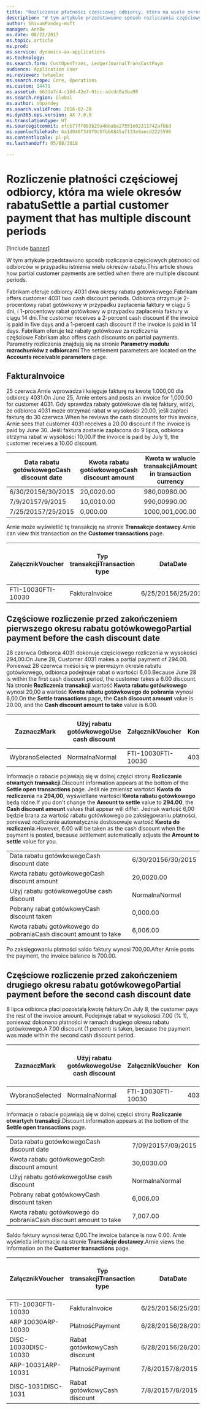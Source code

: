 ```yaml
---
title: "Rozliczenie płatności częściowej odbiorcy, która ma wiele okresów rabatu"
description: "W tym artykule przedstawiono sposób rozliczania częściowych płatności od odbiorców w przypadku istnienia wielu okresów rabatu."
author: ShivamPandey-msft
manager: AnnBe
ms.date: 08/22/2017
ms.topic: article
ms.prod: 
ms.service: dynamics-ax-applications
ms.technology: 
ms.search.form: CustOpenTrans, LedgerJournalTransCustPaym
audience: Application User
ms.reviewer: twheeloc
ms.search.scope: Core, Operations
ms.custom: 14471
ms.assetid: b633a7c4-c18d-42e7-91cc-adcdc8a3ba98
ms.search.region: Global
ms.author: shpandey
ms.search.validFrom: 2016-02-28
ms.dyn365.ops.version: AX 7.0.0
ms.translationtype: HT
ms.sourcegitcommit: efcb77ff883b29a4bbaba27551e02311742afbbd
ms.openlocfilehash: 6a1d946f349f0c8fbb6845a7133e9aecd2225596
ms.contentlocale: pl-pl
ms.lasthandoff: 05/08/2018

---
```


# <a name="settle-a-partial-customer-payment-that-has-multiple-discount-periods"></a><span data-ttu-id="6c506-103">Rozliczenie płatności częściowej odbiorcy, która ma wiele okresów rabatu</span><span class="sxs-lookup"><span data-stu-id="6c506-103">Settle a partial customer payment that has multiple discount periods</span></span>

[!include [banner](../includes/banner.md)]

<span data-ttu-id="6c506-104">W tym artykule przedstawiono sposób rozliczania częściowych płatności od odbiorców w przypadku istnienia wielu okresów rabatu.</span><span class="sxs-lookup"><span data-stu-id="6c506-104">This article shows how partial customer payments are settled when there are multiple discount periods.</span></span>

<span data-ttu-id="6c506-105">Fabrikam oferuje odbiorcy 4031 dwa okresy rabatu gotówkowego.</span><span class="sxs-lookup"><span data-stu-id="6c506-105">Fabrikam offers customer 4031 two cash discount periods.</span></span> <span data-ttu-id="6c506-106">Odbiorca otrzymuje 2-procentowy rabat gotówkowy w przypadku zapłacenia faktury w ciągu 5 dni, i 1-procentowy rabat gotówkowy w przypadku zapłacenia faktury w ciągu 14 dni.</span><span class="sxs-lookup"><span data-stu-id="6c506-106">The customer receives a 2-percent cash discount if the invoice is paid in five days and a 1-percent cash discount if the invoice is paid in 14 days.</span></span> <span data-ttu-id="6c506-107">Fabrikam oferuje też rabaty gotówkowe za rozliczenia częściowe.</span><span class="sxs-lookup"><span data-stu-id="6c506-107">Fabrikam also offers cash discounts on partial payments.</span></span> <span data-ttu-id="6c506-108">Parametry rozliczenia znajdują się na stronie **Parametry modułu rozrachunków z odbiorcami**.</span><span class="sxs-lookup"><span data-stu-id="6c506-108">The settlement parameters are located on the **Accounts receivable parameters** page.</span></span>

## <a name="invoice"></a><span data-ttu-id="6c506-109">Faktura</span><span class="sxs-lookup"><span data-stu-id="6c506-109">Invoice</span></span>
<span data-ttu-id="6c506-110">25 czerwca Arnie wprowadza i księguje fakturę na kwotę 1.000,00 dla odbiorcy 4031.</span><span class="sxs-lookup"><span data-stu-id="6c506-110">On June 25, Arnie enters and posts an invoice for 1,000.00 for customer 4031.</span></span> <span data-ttu-id="6c506-111">Gdy sprawdza rabaty gotówkowe dla tej faktury, widzi, że odbiorca 4031 może otrzymać rabat w wysokości 20,00, jeśli zapłaci fakturę do 30 czerwca.</span><span class="sxs-lookup"><span data-stu-id="6c506-111">When he reviews the cash discounts for this invoice, Arnie sees that customer 4031 receives a 20.00 discount if the invoice is paid by June 30.</span></span> <span data-ttu-id="6c506-112">Jeśli faktura zostanie zapłacona do 9 lipca, odbiorca otrzyma rabat w wysokości 10,00.</span><span class="sxs-lookup"><span data-stu-id="6c506-112">If the invoice is paid by July 9, the customer receives a 10.00 discount.</span></span>

| <span data-ttu-id="6c506-113">Data rabatu gotówkowego</span><span class="sxs-lookup"><span data-stu-id="6c506-113">Cash discount date</span></span> | <span data-ttu-id="6c506-114">Kwota rabatu gotówkowego</span><span class="sxs-lookup"><span data-stu-id="6c506-114">Cash discount amount</span></span> | <span data-ttu-id="6c506-115">Kwota w walucie transakcji</span><span class="sxs-lookup"><span data-stu-id="6c506-115">Amount in transaction currency</span></span> |
|--------------------|----------------------|--------------------------------|
| <span data-ttu-id="6c506-116">6/30/2015</span><span class="sxs-lookup"><span data-stu-id="6c506-116">6/30/2015</span></span>          | <span data-ttu-id="6c506-117">20,00</span><span class="sxs-lookup"><span data-stu-id="6c506-117">20.00</span></span>                | <span data-ttu-id="6c506-118">980,00</span><span class="sxs-lookup"><span data-stu-id="6c506-118">980.00</span></span>                         |
| <span data-ttu-id="6c506-119">7/9/2015</span><span class="sxs-lookup"><span data-stu-id="6c506-119">7/9/2015</span></span>           | <span data-ttu-id="6c506-120">10,00</span><span class="sxs-lookup"><span data-stu-id="6c506-120">10.00</span></span>                | <span data-ttu-id="6c506-121">990,00</span><span class="sxs-lookup"><span data-stu-id="6c506-121">990.00</span></span>                         |
| <span data-ttu-id="6c506-122">7/25/2015</span><span class="sxs-lookup"><span data-stu-id="6c506-122">7/25/2015</span></span>          | <span data-ttu-id="6c506-123">0,00</span><span class="sxs-lookup"><span data-stu-id="6c506-123">0.00</span></span>                 | <span data-ttu-id="6c506-124">1000,00</span><span class="sxs-lookup"><span data-stu-id="6c506-124">1,000.00</span></span>                       |

<span data-ttu-id="6c506-125">Arnie może wyświetlić tę transakcję na stronie **Transakcje dostawcy**.</span><span class="sxs-lookup"><span data-stu-id="6c506-125">Arnie can view this transaction on the **Customer transactions** page.</span></span>

| <span data-ttu-id="6c506-126">Załącznik</span><span class="sxs-lookup"><span data-stu-id="6c506-126">Voucher</span></span>   | <span data-ttu-id="6c506-127">Typ transakcji</span><span class="sxs-lookup"><span data-stu-id="6c506-127">Transaction type</span></span> | <span data-ttu-id="6c506-128">Data</span><span class="sxs-lookup"><span data-stu-id="6c506-128">Date</span></span>      | <span data-ttu-id="6c506-129">Faktura</span><span class="sxs-lookup"><span data-stu-id="6c506-129">Invoice</span></span> | <span data-ttu-id="6c506-130">Kwota debetu w walucie transakcji</span><span class="sxs-lookup"><span data-stu-id="6c506-130">Amount in transaction currency debit</span></span> | <span data-ttu-id="6c506-131">Kwota kredytu w walucie transakcji</span><span class="sxs-lookup"><span data-stu-id="6c506-131">Amount in transaction currency credit</span></span> | <span data-ttu-id="6c506-132">Saldo</span><span class="sxs-lookup"><span data-stu-id="6c506-132">Balance</span></span>  | <span data-ttu-id="6c506-133">Waluta</span><span class="sxs-lookup"><span data-stu-id="6c506-133">Currency</span></span> |
|-----------|------------------|-----------|---------|--------------------------------------|---------------------------------------|----------|----------|
| <span data-ttu-id="6c506-134">FTI-10030</span><span class="sxs-lookup"><span data-stu-id="6c506-134">FTI-10030</span></span> | <span data-ttu-id="6c506-135">Faktura</span><span class="sxs-lookup"><span data-stu-id="6c506-135">Invoice</span></span>          | <span data-ttu-id="6c506-136">6/25/2015</span><span class="sxs-lookup"><span data-stu-id="6c506-136">6/25/2015</span></span> | <span data-ttu-id="6c506-137">10030</span><span class="sxs-lookup"><span data-stu-id="6c506-137">10030</span></span>   | <span data-ttu-id="6c506-138">1000,00</span><span class="sxs-lookup"><span data-stu-id="6c506-138">1,000.00</span></span>                             |                                       | <span data-ttu-id="6c506-139">1000,00</span><span class="sxs-lookup"><span data-stu-id="6c506-139">1,000.00</span></span> | <span data-ttu-id="6c506-140">USD</span><span class="sxs-lookup"><span data-stu-id="6c506-140">USD</span></span>      |

## <a name="partial-payment-before-the-cash-discount-date"></a><span data-ttu-id="6c506-141">Częściowe rozliczenie przed zakończeniem pierwszego okresu rabatu gotówkowego</span><span class="sxs-lookup"><span data-stu-id="6c506-141">Partial payment before the cash discount date</span></span>
<span data-ttu-id="6c506-142">28 czerwca Odbiorca 4031 dokonuje częściowego rozliczenia w wysokości 294,00.</span><span class="sxs-lookup"><span data-stu-id="6c506-142">On June 28, Customer 4031 makes a partial payment of 294.00.</span></span> <span data-ttu-id="6c506-143">Ponieważ 28 czerwca mieści się w pierwszym okresie rabatu gotówkowego, odbiorca podejmuje rabat o wartości 6,00.</span><span class="sxs-lookup"><span data-stu-id="6c506-143">Because June 28 is within the first cash discount period, the customer takes a 6.00 discount.</span></span> <span data-ttu-id="6c506-144">Na stronie **Rozliczenia transakcji** wartość **Kwota rabatu gotówkowego** wynosi 20,00 a wartość **Kwota rabatu gotówkowego do pobrania** wynosi 6,00.</span><span class="sxs-lookup"><span data-stu-id="6c506-144">On the **Settle transactions** page, the **Cash discount amount** value is 20.00, and the **Cash discount amount to take** value is 6.00.</span></span>

| <span data-ttu-id="6c506-145">Zaznacz</span><span class="sxs-lookup"><span data-stu-id="6c506-145">Mark</span></span>     | <span data-ttu-id="6c506-146">Użyj rabatu gotówkowego</span><span class="sxs-lookup"><span data-stu-id="6c506-146">Use cash discount</span></span> | <span data-ttu-id="6c506-147">Załącznik</span><span class="sxs-lookup"><span data-stu-id="6c506-147">Voucher</span></span>   | <span data-ttu-id="6c506-148">Konto</span><span class="sxs-lookup"><span data-stu-id="6c506-148">Account</span></span> | <span data-ttu-id="6c506-149">Data</span><span class="sxs-lookup"><span data-stu-id="6c506-149">Date</span></span>      | <span data-ttu-id="6c506-150">Data wymagalności</span><span class="sxs-lookup"><span data-stu-id="6c506-150">Due date</span></span>  | <span data-ttu-id="6c506-151">Faktura</span><span class="sxs-lookup"><span data-stu-id="6c506-151">Invoice</span></span> | <span data-ttu-id="6c506-152">Kwota w walucie transakcji</span><span class="sxs-lookup"><span data-stu-id="6c506-152">Amount in transaction currency</span></span> | <span data-ttu-id="6c506-153">Waluta</span><span class="sxs-lookup"><span data-stu-id="6c506-153">Currency</span></span> | <span data-ttu-id="6c506-154">Kwota do rozliczenia</span><span class="sxs-lookup"><span data-stu-id="6c506-154">Amount to settle</span></span> |
|----------|-------------------|-----------|---------|-----------|-----------|---------|--------------------------------|----------|------------------|
| <span data-ttu-id="6c506-155">Wybrano</span><span class="sxs-lookup"><span data-stu-id="6c506-155">Selected</span></span> | <span data-ttu-id="6c506-156">Normalna</span><span class="sxs-lookup"><span data-stu-id="6c506-156">Normal</span></span>            | <span data-ttu-id="6c506-157">FTI-10030</span><span class="sxs-lookup"><span data-stu-id="6c506-157">FTI-10030</span></span> | <span data-ttu-id="6c506-158">4031</span><span class="sxs-lookup"><span data-stu-id="6c506-158">4031</span></span>    | <span data-ttu-id="6c506-159">6/25/2015</span><span class="sxs-lookup"><span data-stu-id="6c506-159">6/25/2015</span></span> | <span data-ttu-id="6c506-160">7/25/2015</span><span class="sxs-lookup"><span data-stu-id="6c506-160">7/25/2015</span></span> | <span data-ttu-id="6c506-161">10030</span><span class="sxs-lookup"><span data-stu-id="6c506-161">10030</span></span>   | <span data-ttu-id="6c506-162">1000,00</span><span class="sxs-lookup"><span data-stu-id="6c506-162">1,000.00</span></span>                       | <span data-ttu-id="6c506-163">USD</span><span class="sxs-lookup"><span data-stu-id="6c506-163">USD</span></span>      | <span data-ttu-id="6c506-164">294,00</span><span class="sxs-lookup"><span data-stu-id="6c506-164">294.00</span></span>           |

<span data-ttu-id="6c506-165">Informacje o rabacie pojawiają się w dolnej części strony **Rozliczanie otwartych transakcji**.</span><span class="sxs-lookup"><span data-stu-id="6c506-165">Discount information appears at the bottom of the **Settle open transactions** page.</span></span> <span data-ttu-id="6c506-166">Jeśli nie zmienisz wartości **Kwota do rozliczenia** na **294,00**, wyświetlane wartości **Kwota rabatu gotówkowego** będą różne.</span><span class="sxs-lookup"><span data-stu-id="6c506-166">If you don't change the **Amount to settle** value to **294.00**, the **Cash discount amount** values that appear will differ.</span></span> <span data-ttu-id="6c506-167">Jednak wartość 6,00 będzie brana za wartość rabatu gotówkowego po zaksięgowaniu płatności, ponieważ rozliczenie automatycznie dostosowuje wartość **Kwota do rozliczenia**.</span><span class="sxs-lookup"><span data-stu-id="6c506-167">However, 6.00 will be taken as the cash discount when the payment is posted, because settlement automatically adjusts the **Amount to settle** value for you.</span></span>

|                              |           |
|------------------------------|-----------|
| <span data-ttu-id="6c506-168">Data rabatu gotówkowego</span><span class="sxs-lookup"><span data-stu-id="6c506-168">Cash discount date</span></span>           | <span data-ttu-id="6c506-169">6/30/2015</span><span class="sxs-lookup"><span data-stu-id="6c506-169">6/30/2015</span></span> |
| <span data-ttu-id="6c506-170">Kwota rabatu gotówkowego</span><span class="sxs-lookup"><span data-stu-id="6c506-170">Cash discount amount</span></span>         | <span data-ttu-id="6c506-171">20,00</span><span class="sxs-lookup"><span data-stu-id="6c506-171">20.00</span></span>     |
| <span data-ttu-id="6c506-172">Użyj rabatu gotówkowego</span><span class="sxs-lookup"><span data-stu-id="6c506-172">Use cash discount</span></span>            | <span data-ttu-id="6c506-173">Normalna</span><span class="sxs-lookup"><span data-stu-id="6c506-173">Normal</span></span>    |
| <span data-ttu-id="6c506-174">Pobrany rabat gotówkowy</span><span class="sxs-lookup"><span data-stu-id="6c506-174">Cash discount taken</span></span>          | <span data-ttu-id="6c506-175">0,00</span><span class="sxs-lookup"><span data-stu-id="6c506-175">0.00</span></span>      |
| <span data-ttu-id="6c506-176">Kwota rabatu gotówkowego do pobrania</span><span class="sxs-lookup"><span data-stu-id="6c506-176">Cash discount amount to take</span></span> | <span data-ttu-id="6c506-177">6,00</span><span class="sxs-lookup"><span data-stu-id="6c506-177">6.00</span></span>      |

<span data-ttu-id="6c506-178">Po zaksięgowaniu płatności saldo faktury wynosi 700,00.</span><span class="sxs-lookup"><span data-stu-id="6c506-178">After Arnie posts the payment, the invoice balance is 700.00.</span></span>

## <a name="partial-payment-before-the-second-cash-discount-date"></a><span data-ttu-id="6c506-179">Częściowe rozliczenie przed zakończeniem drugiego okresu rabatu gotówkowego</span><span class="sxs-lookup"><span data-stu-id="6c506-179">Partial payment before the second cash discount date</span></span>
<span data-ttu-id="6c506-180">8 lipca odbiorca płaci pozostałą kwotę faktury.</span><span class="sxs-lookup"><span data-stu-id="6c506-180">On July 8, the customer pays the rest of the invoice amount.</span></span> <span data-ttu-id="6c506-181">Podejmuje rabat w wysokości 7.00 (% 1), ponieważ dokonano płatności w ramach drugiego okresu rabatu gotówkowego.</span><span class="sxs-lookup"><span data-stu-id="6c506-181">A 7.00 discount (1 percent) is taken, because the payment was made within the second cash discount period.</span></span>

| <span data-ttu-id="6c506-182">Zaznacz</span><span class="sxs-lookup"><span data-stu-id="6c506-182">Mark</span></span>     | <span data-ttu-id="6c506-183">Użyj rabatu gotówkowego</span><span class="sxs-lookup"><span data-stu-id="6c506-183">Use cash discount</span></span> | <span data-ttu-id="6c506-184">Załącznik</span><span class="sxs-lookup"><span data-stu-id="6c506-184">Voucher</span></span>   | <span data-ttu-id="6c506-185">Konto</span><span class="sxs-lookup"><span data-stu-id="6c506-185">Account</span></span> | <span data-ttu-id="6c506-186">Data</span><span class="sxs-lookup"><span data-stu-id="6c506-186">Date</span></span>      | <span data-ttu-id="6c506-187">Data wymagalności</span><span class="sxs-lookup"><span data-stu-id="6c506-187">Due date</span></span>  | <span data-ttu-id="6c506-188">Faktura</span><span class="sxs-lookup"><span data-stu-id="6c506-188">Invoice</span></span> | <span data-ttu-id="6c506-189">Kwota debetu w walucie transakcji</span><span class="sxs-lookup"><span data-stu-id="6c506-189">Amount in transaction currency debit</span></span> | <span data-ttu-id="6c506-190">Kwota kredytu w walucie transakcji</span><span class="sxs-lookup"><span data-stu-id="6c506-190">Amount in transaction currency credit</span></span> | <span data-ttu-id="6c506-191">Waluta</span><span class="sxs-lookup"><span data-stu-id="6c506-191">Currency</span></span> | <span data-ttu-id="6c506-192">Kwota do rozliczenia</span><span class="sxs-lookup"><span data-stu-id="6c506-192">Amount to settle</span></span> |
|----------|-------------------|-----------|---------|-----------|-----------|---------|--------------------------------------|---------------------------------------|----------|------------------|
| <span data-ttu-id="6c506-193">Wybrano</span><span class="sxs-lookup"><span data-stu-id="6c506-193">Selected</span></span> | <span data-ttu-id="6c506-194">Normalna</span><span class="sxs-lookup"><span data-stu-id="6c506-194">Normal</span></span>            | <span data-ttu-id="6c506-195">FTI-10030</span><span class="sxs-lookup"><span data-stu-id="6c506-195">FTI-10030</span></span> | <span data-ttu-id="6c506-196">4031</span><span class="sxs-lookup"><span data-stu-id="6c506-196">4031</span></span>    | <span data-ttu-id="6c506-197">6/25/2015</span><span class="sxs-lookup"><span data-stu-id="6c506-197">6/25/2015</span></span> | <span data-ttu-id="6c506-198">7/25/2015</span><span class="sxs-lookup"><span data-stu-id="6c506-198">7/25/2015</span></span> | <span data-ttu-id="6c506-199">10030</span><span class="sxs-lookup"><span data-stu-id="6c506-199">10030</span></span>   | <span data-ttu-id="6c506-200">700,00</span><span class="sxs-lookup"><span data-stu-id="6c506-200">700.00</span></span>                               |                                       | <span data-ttu-id="6c506-201">USD</span><span class="sxs-lookup"><span data-stu-id="6c506-201">USD</span></span>      | <span data-ttu-id="6c506-202">693,00</span><span class="sxs-lookup"><span data-stu-id="6c506-202">693.00</span></span>           |

<span data-ttu-id="6c506-203">Informacje o rabacie pojawiają się w dolnej części strony **Rozliczanie otwartych transakcji**.</span><span class="sxs-lookup"><span data-stu-id="6c506-203">Discount information appears at the bottom of the **Settle open transactions** page.</span></span>

|                              |           |
|------------------------------|-----------|
| <span data-ttu-id="6c506-204">Data rabatu gotówkowego</span><span class="sxs-lookup"><span data-stu-id="6c506-204">Cash discount date</span></span>           | <span data-ttu-id="6c506-205">7/09/2015</span><span class="sxs-lookup"><span data-stu-id="6c506-205">7/09/2015</span></span> |
| <span data-ttu-id="6c506-206">Kwota rabatu gotówkowego</span><span class="sxs-lookup"><span data-stu-id="6c506-206">Cash discount amount</span></span>         | <span data-ttu-id="6c506-207">30,00</span><span class="sxs-lookup"><span data-stu-id="6c506-207">30.00</span></span>     |
| <span data-ttu-id="6c506-208">Użyj rabatu gotówkowego</span><span class="sxs-lookup"><span data-stu-id="6c506-208">Use cash discount</span></span>            | <span data-ttu-id="6c506-209">Normalna</span><span class="sxs-lookup"><span data-stu-id="6c506-209">Normal</span></span>    |
| <span data-ttu-id="6c506-210">Pobrany rabat gotówkowy</span><span class="sxs-lookup"><span data-stu-id="6c506-210">Cash discount taken</span></span>          | <span data-ttu-id="6c506-211">6,00</span><span class="sxs-lookup"><span data-stu-id="6c506-211">6.00</span></span>      |
| <span data-ttu-id="6c506-212">Kwota rabatu gotówkowego do pobrania</span><span class="sxs-lookup"><span data-stu-id="6c506-212">Cash discount amount to take</span></span> | <span data-ttu-id="6c506-213">7,00</span><span class="sxs-lookup"><span data-stu-id="6c506-213">7.00</span></span>      |

<span data-ttu-id="6c506-214">Saldo faktury wynosi teraz 0,00.</span><span class="sxs-lookup"><span data-stu-id="6c506-214">The invoice balance is now 0.00.</span></span> <span data-ttu-id="6c506-215">Arnie wyświetla informacje na stronie **Transakcje dostawcy**.</span><span class="sxs-lookup"><span data-stu-id="6c506-215">Arnie views the information on the **Customer transactions** page.</span></span>

| <span data-ttu-id="6c506-216">Załącznik</span><span class="sxs-lookup"><span data-stu-id="6c506-216">Voucher</span></span>    | <span data-ttu-id="6c506-217">Typ transakcji</span><span class="sxs-lookup"><span data-stu-id="6c506-217">Transaction type</span></span> | <span data-ttu-id="6c506-218">Data</span><span class="sxs-lookup"><span data-stu-id="6c506-218">Date</span></span>      | <span data-ttu-id="6c506-219">Faktura</span><span class="sxs-lookup"><span data-stu-id="6c506-219">Invoice</span></span> | <span data-ttu-id="6c506-220">Kwota debetu w walucie transakcji</span><span class="sxs-lookup"><span data-stu-id="6c506-220">Amount in transaction currency debit</span></span> | <span data-ttu-id="6c506-221">Kwota kredytu w walucie transakcji</span><span class="sxs-lookup"><span data-stu-id="6c506-221">Amount in transaction currency credit</span></span> | <span data-ttu-id="6c506-222">Saldo</span><span class="sxs-lookup"><span data-stu-id="6c506-222">Balance</span></span> | <span data-ttu-id="6c506-223">Waluta</span><span class="sxs-lookup"><span data-stu-id="6c506-223">Currency</span></span> |
|------------|------------------|-----------|---------|--------------------------------------|---------------------------------------|---------|----------|
| <span data-ttu-id="6c506-224">FTI-10030</span><span class="sxs-lookup"><span data-stu-id="6c506-224">FTI-10030</span></span>  | <span data-ttu-id="6c506-225">Faktura</span><span class="sxs-lookup"><span data-stu-id="6c506-225">Invoice</span></span>          | <span data-ttu-id="6c506-226">6/25/2015</span><span class="sxs-lookup"><span data-stu-id="6c506-226">6/25/2015</span></span> | <span data-ttu-id="6c506-227">10030</span><span class="sxs-lookup"><span data-stu-id="6c506-227">10030</span></span>   | <span data-ttu-id="6c506-228">1000,00</span><span class="sxs-lookup"><span data-stu-id="6c506-228">1,000.00</span></span>                             |                                       | <span data-ttu-id="6c506-229">0,00</span><span class="sxs-lookup"><span data-stu-id="6c506-229">0.00</span></span>    | <span data-ttu-id="6c506-230">USD</span><span class="sxs-lookup"><span data-stu-id="6c506-230">USD</span></span>      |
| <span data-ttu-id="6c506-231">ARP 10030</span><span class="sxs-lookup"><span data-stu-id="6c506-231">ARP-10030</span></span>  |  <span data-ttu-id="6c506-232">Płatność</span><span class="sxs-lookup"><span data-stu-id="6c506-232">Payment</span></span>         | <span data-ttu-id="6c506-233">6/28/2015</span><span class="sxs-lookup"><span data-stu-id="6c506-233">6/28/2015</span></span> |         |                                      | <span data-ttu-id="6c506-234">294,00</span><span class="sxs-lookup"><span data-stu-id="6c506-234">294.00</span></span>                                | <span data-ttu-id="6c506-235">0,00</span><span class="sxs-lookup"><span data-stu-id="6c506-235">0.00</span></span>    | <span data-ttu-id="6c506-236">USD</span><span class="sxs-lookup"><span data-stu-id="6c506-236">USD</span></span>      |
| <span data-ttu-id="6c506-237">DISC-10030</span><span class="sxs-lookup"><span data-stu-id="6c506-237">DISC-10030</span></span> |  <span data-ttu-id="6c506-238">Rabat gotówkowy</span><span class="sxs-lookup"><span data-stu-id="6c506-238">Cash discount</span></span>   | <span data-ttu-id="6c506-239">6/28/2015</span><span class="sxs-lookup"><span data-stu-id="6c506-239">6/28/2015</span></span> |         |                                      | <span data-ttu-id="6c506-240">6,00</span><span class="sxs-lookup"><span data-stu-id="6c506-240">6.00</span></span>                                  | <span data-ttu-id="6c506-241">0,00</span><span class="sxs-lookup"><span data-stu-id="6c506-241">0.00</span></span>    | <span data-ttu-id="6c506-242">USD</span><span class="sxs-lookup"><span data-stu-id="6c506-242">USD</span></span>      |
| <span data-ttu-id="6c506-243">ARP-10031</span><span class="sxs-lookup"><span data-stu-id="6c506-243">ARP-10031</span></span>  |  <span data-ttu-id="6c506-244">Płatność</span><span class="sxs-lookup"><span data-stu-id="6c506-244">Payment</span></span>         | <span data-ttu-id="6c506-245">7/8/2015</span><span class="sxs-lookup"><span data-stu-id="6c506-245">7/8/2015</span></span>  |         |                                      | <span data-ttu-id="6c506-246">693,00</span><span class="sxs-lookup"><span data-stu-id="6c506-246">693.00</span></span>                                | <span data-ttu-id="6c506-247">0,00</span><span class="sxs-lookup"><span data-stu-id="6c506-247">0.00</span></span>    | <span data-ttu-id="6c506-248">USD</span><span class="sxs-lookup"><span data-stu-id="6c506-248">USD</span></span>      |
| <span data-ttu-id="6c506-249">DISC-1031</span><span class="sxs-lookup"><span data-stu-id="6c506-249">DISC-1031</span></span>  |  <span data-ttu-id="6c506-250">Rabat gotówkowy</span><span class="sxs-lookup"><span data-stu-id="6c506-250">Cash discount</span></span>   | <span data-ttu-id="6c506-251">7/8/2015</span><span class="sxs-lookup"><span data-stu-id="6c506-251">7/8/2015</span></span>  |         |                                      | <span data-ttu-id="6c506-252">7,00</span><span class="sxs-lookup"><span data-stu-id="6c506-252">7.00</span></span>                                  | <span data-ttu-id="6c506-253">0,00</span><span class="sxs-lookup"><span data-stu-id="6c506-253">0.00</span></span>    | <span data-ttu-id="6c506-254">USD</span><span class="sxs-lookup"><span data-stu-id="6c506-254">USD</span></span>      |






